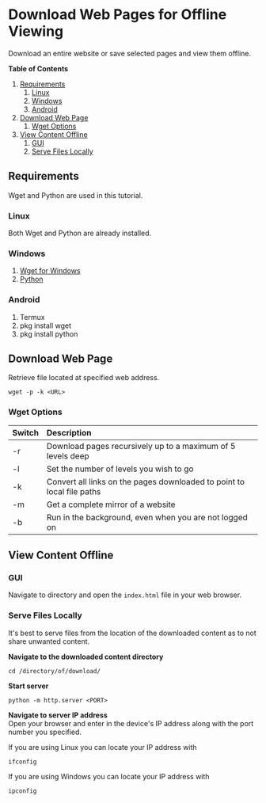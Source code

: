 # Download Web Pages for Offline Viewing
Download an entire website or save selected pages and view them offline.

**Table of Contents**  
1. [Requirements](#requirements)
    1. [Linux](#linux)
    2. [Windows](#windows)
    3. [Android](#android)
2. [Download Web Page](#download-web-page)
    1. [Wget Options](#wget-options)
3. [View Content Offline](#view-content-offline)
    1. [GUI](#gui)
    2. [Serve Files Locally](#serve-files-locally)

## Requirements
Wget and Python are used in this tutorial.

### Linux
Both Wget and Python are already installed.

### Windows
1. [Wget for Windows](https://eternallybored.org/misc/wget/)
2. [Python](https://www.python.org/downloads/)

### Android
1. Termux
2. pkg install wget
3. pkg install python

## Download Web Page
Retrieve file located at specified web address.
```shell
wget -p -k <URL>
```
### Wget Options

| Switch | Description |
|:-------|:------------|
| -r     | Download pages recursively up to a maximum of 5 levels deep |
| -l     | Set the number of levels you wish to go |
| -k     | Convert all links on the pages downloaded to point to local file paths |
| -m     | Get a complete mirror of a website |
| -b     | Run in the background, even when you are not logged on |

## View Content Offline

### GUI
Navigate to directory and open  the `index.html` file in your web browser.

### Serve Files Locally
It's best to serve files from the location of the downloaded content as to not share unwanted content.

**Navigate to the downloaded content directory**  
```shell
cd /directory/of/download/
```

**Start server**  
```shell
python -m http.server <PORT>
```

**Navigate to server IP address**  
Open your browser and enter in the device's IP address along with the port number you specified.

If you are using Linux you can locate your IP address with
```shell
ifconfig
```

If you are using Windows you can locate your IP address with
```shell
ipconfig
```
